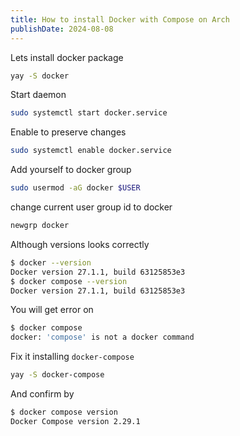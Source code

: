 ```yaml
---
title: How to install Docker with Compose on Arch
publishDate: 2024-08-08
---
```

Lets install docker package

```bash
yay -S docker
```

Start daemon

```bash
sudo systemctl start docker.service
```

Enable to preserve changes

```bash
sudo systemctl enable docker.service
```

Add yourself to docker group

```bash
sudo usermod -aG docker $USER
```

change current user group id to docker

```bash
newgrp docker
```

Although versions looks correctly

```bash
$ docker --version
Docker version 27.1.1, build 63125853e3
$ docker compose --version
Docker version 27.1.1, build 63125853e3
```

You will get error on

```bash
$ docker compose
docker: 'compose' is not a docker command
```

Fix it installing `docker-compose`

```bash
yay -S docker-compose
```

And confirm by

```bash
$ docker compose version
Docker Compose version 2.29.1
```